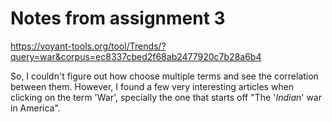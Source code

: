 # Notes from assignment 3

https://voyant-tools.org/tool/Trends/?query=war&corpus=ec8337cbed2f68ab2477920c7b28a6b4

So, I couldn't figure out how choose multiple terms and see the correlation between them. However, I found a few very interesting articles when clicking on the term 'War', specially the one that starts off "The '_Indian_' war in America".

